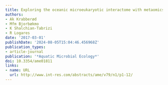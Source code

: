 ```yaml
---
title: Exploring the oceanic microeukaryotic interactome with metaomics approaches
authors:
- Ak Krabberød
- Mfm Bjorbækmo
- K Shalchian-Tabrizi
- R Logares
date: '2017-03-01'
publishDate: '2024-08-05T15:04:46.456968Z'
publication_types:
- article-journal
publication: '*Aquatic Microbial Ecology*'
doi: 10.3354/ame01811
links:
- name: URL
  url: http://www.int-res.com/abstracts/ame/v79/n1/p1-12/
---
```

